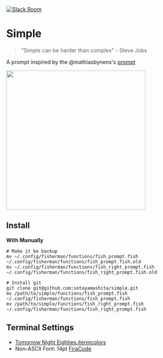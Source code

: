 [![Slack Room][slack-badge]][slack-link]

# Simple

> "Simple can be harder than complex" -  Steve Jobs

A prompt inspired by the @mathiasbynens's [prompt]

<img src="https://cloud.githubusercontent.com/assets/1587053/14231327/faa48018-f9b9-11e5-9bb5-401f5df56a3f.png" width="370" />

## Install

**With Manually**

```fish
# Make it be backup
mv ~/.config/fisherman/functions/fish_prompt.fish ~/.config/fisherman/functions/fish_prompt.fish.old
mv ~/.config/fisherman/functions/fish_right_prompt.fish ~/.config/fisherman/functions/fish_right_prompt.fish.old

# Install git
git clone git@github.com:sotayamashita/simple.git
mv /path/to/simple/functions/fish_prompt.fish ~/.config/fisherman/functions/fish_prompt.fish
mv /path/to/simple/functions/fish_right_prompt.fish ~/.config/fisherman/functions/fish_right_prompt.fish
```

## Terminal Settings

+ [Tomorrow Night Eighties.itermcolors]
+ Non-ASCII Font: 14pt [FiraCode]

[slack-link]: https://fisherman-wharf.herokuapp.com/
[slack-badge]: https://img.shields.io/badge/slack-join%20the%20chat-00B9FF.svg?style=flat-square

[Fisherman]: https://github.com/fisherman/fisherman
[prompt]: https://github.com/mathiasbynens/dotfiles/blob/master/.bash_prompt

[FiraCode]: https://github.com/tonsky/FiraCode
[Tomorrow Night Eighties.itermcolors]: https://github.com/sotayamashita/simple/blob/master/Tomorrow%20Night%20Eighties.itermcolors
